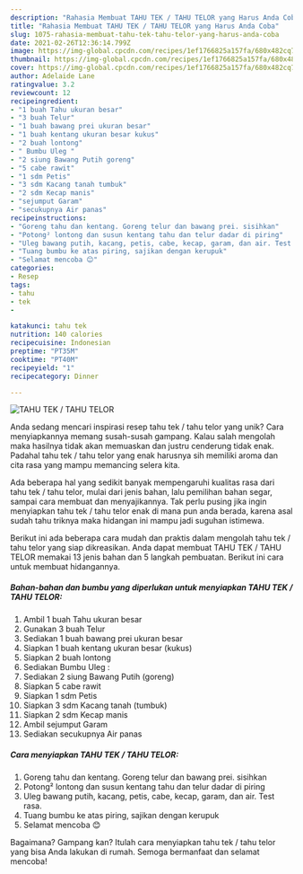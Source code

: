 ```yaml
---
description: "Rahasia Membuat TAHU TEK / TAHU TELOR yang Harus Anda Coba"
title: "Rahasia Membuat TAHU TEK / TAHU TELOR yang Harus Anda Coba"
slug: 1075-rahasia-membuat-tahu-tek-tahu-telor-yang-harus-anda-coba
date: 2021-02-26T12:36:14.799Z
image: https://img-global.cpcdn.com/recipes/1ef1766825a157fa/680x482cq70/tahu-tek-tahu-telor-foto-resep-utama.jpg
thumbnail: https://img-global.cpcdn.com/recipes/1ef1766825a157fa/680x482cq70/tahu-tek-tahu-telor-foto-resep-utama.jpg
cover: https://img-global.cpcdn.com/recipes/1ef1766825a157fa/680x482cq70/tahu-tek-tahu-telor-foto-resep-utama.jpg
author: Adelaide Lane
ratingvalue: 3.2
reviewcount: 12
recipeingredient:
- "1 buah Tahu ukuran besar"
- "3 buah Telur"
- "1 buah bawang prei ukuran besar"
- "1 buah kentang ukuran besar kukus"
- "2 buah lontong"
- " Bumbu Uleg "
- "2 siung Bawang Putih goreng"
- "5 cabe rawit"
- "1 sdm Petis"
- "3 sdm Kacang tanah tumbuk"
- "2 sdm Kecap manis"
- "sejumput Garam"
- "secukupnya Air panas"
recipeinstructions:
- "Goreng tahu dan kentang. Goreng telur dan bawang prei. sisihkan"
- "Potong² lontong dan susun kentang tahu dan telur dadar di piring"
- "Uleg bawang putih, kacang, petis, cabe, kecap, garam, dan air. Test rasa."
- "Tuang bumbu ke atas piring, sajikan dengan kerupuk"
- "Selamat mencoba 😊"
categories:
- Resep
tags:
- tahu
- tek
- 

katakunci: tahu tek  
nutrition: 140 calories
recipecuisine: Indonesian
preptime: "PT35M"
cooktime: "PT40M"
recipeyield: "1"
recipecategory: Dinner

---
```



![TAHU TEK / TAHU TELOR](https://img-global.cpcdn.com/recipes/1ef1766825a157fa/680x482cq70/tahu-tek-tahu-telor-foto-resep-utama.jpg)

Anda sedang mencari inspirasi resep tahu tek / tahu telor yang unik? Cara menyiapkannya memang susah-susah gampang. Kalau salah mengolah maka hasilnya tidak akan memuaskan dan justru cenderung tidak enak. Padahal tahu tek / tahu telor yang enak harusnya sih memiliki aroma dan cita rasa yang mampu memancing selera kita.

Ada beberapa hal yang sedikit banyak mempengaruhi kualitas rasa dari tahu tek / tahu telor, mulai dari jenis bahan, lalu pemilihan bahan segar, sampai cara membuat dan menyajikannya. Tak perlu pusing jika ingin menyiapkan tahu tek / tahu telor enak di mana pun anda berada, karena asal sudah tahu triknya maka hidangan ini mampu jadi suguhan istimewa.




Berikut ini ada beberapa cara mudah dan praktis dalam mengolah tahu tek / tahu telor yang siap dikreasikan. Anda dapat membuat TAHU TEK / TAHU TELOR memakai 13 jenis bahan dan 5 langkah pembuatan. Berikut ini cara untuk membuat hidangannya.

<!--inarticleads1-->

##### Bahan-bahan dan bumbu yang diperlukan untuk menyiapkan TAHU TEK / TAHU TELOR:

1. Ambil 1 buah Tahu ukuran besar
1. Gunakan 3 buah Telur
1. Sediakan 1 buah bawang prei ukuran besar
1. Siapkan 1 buah kentang ukuran besar (kukus)
1. Siapkan 2 buah lontong
1. Sediakan  Bumbu Uleg :
1. Sediakan 2 siung Bawang Putih (goreng)
1. Siapkan 5 cabe rawit
1. Siapkan 1 sdm Petis
1. Siapkan 3 sdm Kacang tanah (tumbuk)
1. Siapkan 2 sdm Kecap manis
1. Ambil sejumput Garam
1. Sediakan secukupnya Air panas




<!--inarticleads2-->

##### Cara menyiapkan TAHU TEK / TAHU TELOR:

1. Goreng tahu dan kentang. Goreng telur dan bawang prei. sisihkan
1. Potong² lontong dan susun kentang tahu dan telur dadar di piring
1. Uleg bawang putih, kacang, petis, cabe, kecap, garam, dan air. Test rasa.
1. Tuang bumbu ke atas piring, sajikan dengan kerupuk
1. Selamat mencoba 😊




Bagaimana? Gampang kan? Itulah cara menyiapkan tahu tek / tahu telor yang bisa Anda lakukan di rumah. Semoga bermanfaat dan selamat mencoba!
